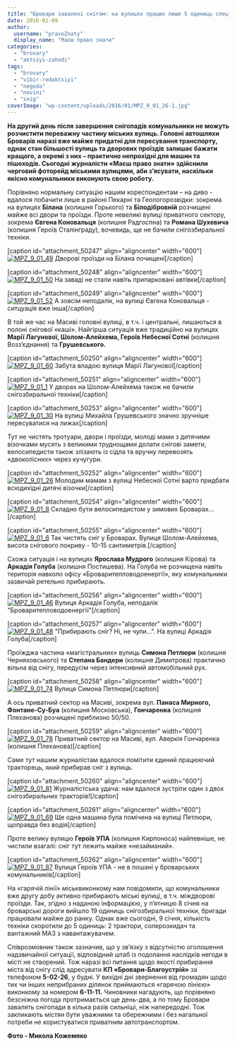 ```yaml
---
title: "Бровари завалені снігом: на вулицях працює лише 5 одиниць спецтехніки. ФОТОРЕПОРТАЖ"
date: 2016-01-09
author: 
  username: "pravoZnaty"
  display_name: "Маєш право знати"
categories: 
  - "brovary"
  - "aktsiyi-zahodi"
tags: 
  - "brovary"
  - "vibir-redaktsiyi"
  - "negoda"
  - "novini"
  - "snig"
coverImage: "wp-content/uploads/2016/01/MPZ_9_01_26-1.jpg"
---
```


**На другий день після завершення снігопадів комунальники не можуть розчистити переважну частину міських вулиць. Головні автошляхи Броварів наразі вже майже придатні для пересування транспорту, однак стан більшості вулиць та дворових проїздів залишає бажати кращого, а окремі з них – практично непрохідні для машин та пішоходів. Сьогодні журналісти «Маєш право знати» здійснили черговий фоторейд міськими вулицями, аби з’ясувати, наскільки якісно комунальники виконують свою роботу.**

Порівняно нормальну ситуацію нашим кореспондентам – на диво - вдалося побачити лише в районі Пекарні та Геологорозвідки: зокрема на вулицях **Білана** (колишня Горького) та **Білодібровній** розчищені майже всі двори та проїзди. Проте невеликі вулиці приватного сектору, зокрема **Євгена Коновальця** (колишня Радгоспна) та **Романа Шухевича** (колишня Героїв Сталінграду), вочевидь, ще не бачили снігозбиральної техніки.

\[caption id="attachment\_50247" align="aligncenter" width="600"\][![MPZ_9_01_49](https://mpz.brovary.org/wp-content/uploads/2016/01/MPZ_9_01_49.jpg)](https://mpz.brovary.org/wp-content/uploads/2016/01/MPZ_9_01_49.jpg) Дворові проїзди на Білана почищені\[/caption\]

\[caption id="attachment\_50248" align="aligncenter" width="600"\][![MPZ_9_01_50](https://mpz.brovary.org/wp-content/uploads/2016/01/MPZ_9_01_50.jpg)](https://mpz.brovary.org/wp-content/uploads/2016/01/MPZ_9_01_50.jpg) На заваді не стали навіть припарковані автівки\[/caption\]

\[caption id="attachment\_50249" align="aligncenter" width="600"\][![MPZ_9_01_52](https://mpz.brovary.org/wp-content/uploads/2016/01/MPZ_9_01_52.jpg)](https://mpz.brovary.org/wp-content/uploads/2016/01/MPZ_9_01_52.jpg) А зовсім неподалік, на вулиці Євгена Коновальця - ситцуація вже інша\[/caption\]

В той же час на Масиві головні вулиці, в т.ч. і центральні, лишаються в полоні снігової «каші». Найгірша ситуація вже традиційно на вулицях **Марії Лагунової, Шолом-Алейхема, Героїв Небесної Сотні** (колишня Возз’єднання) та **Грушевського.**

\[caption id="attachment\_50250" align="aligncenter" width="600"\][![MPZ_9_01_60](https://mpz.brovary.org/wp-content/uploads/2016/01/MPZ_9_01_60.jpg)](https://mpz.brovary.org/wp-content/uploads/2016/01/MPZ_9_01_60.jpg) Забута владою вулиця Марії Лагунової\[/caption\]

\[caption id="attachment\_50251" align="aligncenter" width="600"\][![MPZ_9_01_1](https://mpz.brovary.org/wp-content/uploads/2016/01/MPZ_9_01_1.jpg)](https://mpz.brovary.org/wp-content/uploads/2016/01/MPZ_9_01_1.jpg) У дворах на Шолом-Алейхема також не бачили снігозбиральної техніки\[/caption\]

\[caption id="attachment\_50253" align="aligncenter" width="600"\][![MPZ_9_01_30](https://mpz.brovary.org/wp-content/uploads/2016/01/MPZ_9_01_30.jpg)](https://mpz.brovary.org/wp-content/uploads/2016/01/MPZ_9_01_30.jpg) На вулиці Михайла Грушевського значно зручніше пересуватися на лижах\[/caption\]

Тут не чистять тротуари, двори і проїзди, молоді мами з дитячими візочками мусять з великими труднощами долати снігові замети, велосипедисти також злізають із сідла та вручну перевозять «двоколісних» через кучугури.

\[caption id="attachment\_50252" align="aligncenter" width="600"\][![MPZ_9_01_26](https://mpz.brovary.org/wp-content/uploads/2016/01/MPZ_9_01_26.jpg)](https://mpz.brovary.org/wp-content/uploads/2016/01/MPZ_9_01_26.jpg) Молодим мамам з вулиці Небесної Сотні варто придбати всюдихідні дитячі візочки\[/caption\]

\[caption id="attachment\_50254" align="aligncenter" width="600"\][![MPZ_9_01_8](https://mpz.brovary.org/wp-content/uploads/2016/01/MPZ_9_01_8.jpg)](https://mpz.brovary.org/wp-content/uploads/2016/01/MPZ_9_01_8.jpg) Складно бути велосипедистом у зимових Броварах...\[/caption\]

\[caption id="attachment\_50255" align="aligncenter" width="600"\][![MPZ_9_01_6](https://mpz.brovary.org/wp-content/uploads/2016/01/MPZ_9_01_6.jpg)](https://mpz.brovary.org/wp-content/uploads/2016/01/MPZ_9_01_6.jpg) Так чистять сніг у Броварах. Вулиця Шолом-Алейхема, висота снігового покриву - 10-15 сантиметрів.\[/caption\]

Схожа ситуація і на вулицях **Ярослава Мудрого** (колишня Кірова) та **Аркадія Голуба** (колишня Постишева). На Голуба не розчищена навіть територія навколо офісу «Броваритепловодоенергії», яку комунальники зазвичай ретельно прибирають.

\[caption id="attachment\_50256" align="aligncenter" width="600"\][![MPZ_9_01_46](https://mpz.brovary.org/wp-content/uploads/2016/01/MPZ_9_01_46.jpg)](https://mpz.brovary.org/wp-content/uploads/2016/01/MPZ_9_01_46.jpg) Вулиця Аркадія Голуба, неподалік "Броваритепловодоенергії"\[/caption\]

\[caption id="attachment\_50257" align="aligncenter" width="600"\][![MPZ_9_01_48](https://mpz.brovary.org/wp-content/uploads/2016/01/MPZ_9_01_48.jpg)](https://mpz.brovary.org/wp-content/uploads/2016/01/MPZ_9_01_48.jpg) "Прибирають сніг? Ні, не чули...". На вулиці Аркадія Голуба\[/caption\]

Проїжджа частина «магістральних» вулиць **Симона Петлюри** (колишня Черняховського) та **Степана Бандери** (колишня Димитрова) практично вільна від снігу, передусім через інтенсивний автомобільний рух.

\[caption id="attachment\_50258" align="aligncenter" width="600"\][![MPZ_9_01_74](https://mpz.brovary.org/wp-content/uploads/2016/01/MPZ_9_01_74.jpg)](https://mpz.brovary.org/wp-content/uploads/2016/01/MPZ_9_01_74.jpg) Вулиця Симона Петлюри\[/caption\]

А ось приватний сектор на Масиві, зокрема вул. **Панаса Мирного, Фонтане-Су-Буа** (колишня Московська), **Гончаренка** (колишня Плеханова) розчищені приблизно 50/50.

\[caption id="attachment\_50259" align="aligncenter" width="600"\][![MPZ_9_01_78](https://mpz.brovary.org/wp-content/uploads/2016/01/MPZ_9_01_78.jpg)](https://mpz.brovary.org/wp-content/uploads/2016/01/MPZ_9_01_78.jpg) Приватний сектор на Масиві, вул. Аверкія Гончаренка (колишня Плеханова)\[/caption\]

Саме тут нашим журналістам вдалося помітити єдиний працюючий тракторець, який прибирав сніг з вулиць.

\[caption id="attachment\_50260" align="aligncenter" width="600"\][![MPZ_9_01_81](https://mpz.brovary.org/wp-content/uploads/2016/01/MPZ_9_01_81.jpg)](https://mpz.brovary.org/wp-content/uploads/2016/01/MPZ_9_01_81.jpg) Журналістська удача: нам вдалося зустріти один з двох снігозбиральних тракторів!\[/caption\]

\[caption id="attachment\_50261" align="aligncenter" width="600"\][![MPZ_9_01_69](https://mpz.brovary.org/wp-content/uploads/2016/01/MPZ_9_01_69.jpg)](https://mpz.brovary.org/wp-content/uploads/2016/01/MPZ_9_01_69.jpg) Ще одна машина була помічена на вулиці Петлюри, щоправда без водія\[/caption\]

Проте велику вулицю **Героїв УПА** (колишня Кирпоноса) найпевніше, не чистили взагалі: сніг тут лежить майже «незайманий».

\[caption id="attachment\_50262" align="aligncenter" width="600"\][![MPZ_9_01_87](https://mpz.brovary.org/wp-content/uploads/2016/01/MPZ_9_01_87.jpg)](https://mpz.brovary.org/wp-content/uploads/2016/01/MPZ_9_01_87.jpg) Вулиця Героїв УПА - не в пошані у броварських комунальників\[/caption\]

На «гарячій лінії» міськвиконкому нам повідомили, що комунальники вже другу добу активно прибирають міські вулиці, в т.ч. міждворові проїзди. Так, згідно з наданою інформацією, у п’ятницю 8 січня на броварські дороги вийшло 19 одиниць снігозбиральної техніки, бригади працювали майже до ранку. Однак вже сьогодні, 9 січня, кількість техніки скоротили до 5 одиниць: 2 трактори, солерозкидач та вантажний МАЗ з навантажувачем.

Співрозмовник також зазначив, що у зв’язку з відсутністю оголошення надзвичайної ситуації, відповідний штаб із подолання наслідків негоди в місті не створений. Тож наразі всі питання щодо якості прибирання міста від снігу слід адресувати **КП «Бровари-Благоустрій»** за телефоном **5-02-26**, у будні. У вихідні дні звернення від громадян щодо тих чи інших неприбраних ділянок приймаються «гарячою лінією» виконкому за номером **6-11-11.** Чиновники нагадують, що порівняно безсніжна погода протримається ще день-два, а по тому Бровари завалять снігопади в кілька разів сильніші, ніж напередодні. Тож закликають містян бути уважними та обережними і без нагальної потреби не користуватися приватним автотранспортом.

**Фото - Микола Кожемяко**
